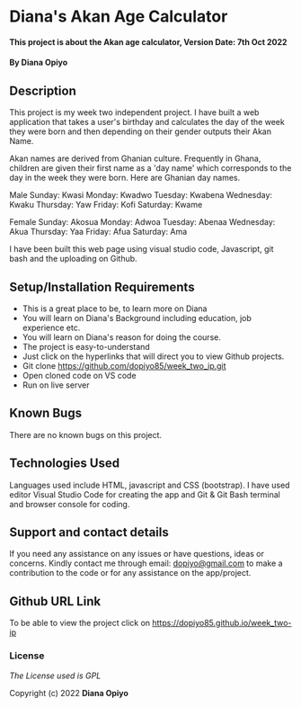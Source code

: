 # Diana's Akan Age Calculator

#### This project is about the Akan age calculator, Version Date: 7th Oct 2022

#### By **Diana Opiyo**

## Description

 This project is my week two independent project.  I have built a web application that takes a user's birthday and calculates the day of the week they were born and then depending on their gender outputs their Akan Name. 

Akan names are derived from Ghanian culture. Frequently in Ghana, children are given their first name as a 'day name' which corresponds to the day in the week they were born. Here are Ghanian day names.

Male
Sunday: Kwasi
Monday: Kwadwo
Tuesday: Kwabena
Wednesday: Kwaku
Thursday:  Yaw
Friday: Kofi
Saturday: Kwame

Female
Sunday: Akosua
Monday: Adwoa
Tuesday: Abenaa
Wednesday: Akua
Thursday:  Yaa
Friday: Afua
Saturday: Ama

I have been built this web page using visual studio code, Javascript, git bash and the uploading on Github.

## Setup/Installation Requirements

- This is a great place to be, to learn more on Diana
- You will learn on Diana's Background including education, job experience etc.
- You will learn on Diana's reason for doing the course.
- The project is easy-to-understand
- Just click on the hyperlinks that will direct you to view Github projects.
- Git clone https://github.com/dopiyo85/week_two_ip.git
- Open cloned code on VS code
- Run on live server

## Known Bugs

There are no known bugs on this project.

## Technologies Used

Languages used include HTML, javascript and CSS (bootstrap). I have used editor Visual Studio Code for creating the app and Git & Git Bash terminal and browser console for coding.

## Support and contact details

If you need any assistance on any issues or have questions, ideas or concerns. Kindly contact me through email: dopiyo@gmail.com to make a contribution to the code or for any assistance on the app/project.

## Github URL Link

To be able to view the project click on https://dopiyo85.github.io/week_two-ip

### License

_The License used is GPL_

Copyright (c) 2022 **Diana Opiyo**
